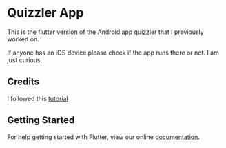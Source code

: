 # Quizzler App 
This is the flutter version of the Android app quizzler that I previously worked on.

If anyone has an iOS device please check if the app runs there or not. I am just curious.

## Credits
I followed this [tutorial](https://www.youtube.com/watch?v=jBBl1tYkUnE&t) 


## Getting Started

For help getting started with Flutter, view our online
[documentation](http://flutter.io/).
